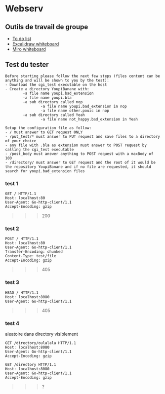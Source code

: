 # Webserv

## Outils de travail de groupe
 - [To do list](https://github.com/Manami69/Webserv/projects/1)
 - [Excalidraw whiteboard](https://excalidraw.com/#room=fe0de34bd52dc15dfe14,sqhLO0-adrxa1B1gfd9OXw)
 - [Miro whiteboard](https://miro.com/welcome/bp6JMuEjVJfDUDUdozo5Tcc2d3fg0ejvYYn2tQtEk986IrITGLsAfQCYI6p4Mq3b)

## Test du tester
```
Before starting please follow the next few steps (files content can be anything and will be shown to you by the test):
- Download the cgi_test executable on the host
- Create a directory YoupiBanane with:
        -a file name youpi.bad_extension
        -a file name youpi.bla
        -a sub directory called nop
                -a file name youpi.bad_extension in nop
                -a file name other.pouic in nop
        -a sub directory called Yeah
                -a file name not_happy.bad_extension in Yeah

Setup the configuration file as follow:
- / must answer to GET request ONLY
- /put_test/* must answer to PUT request and save files to a directory of your choice
- any file with .bla as extension must answer to POST request by calling the cgi_test executable
- /post_body must answer anything to POST request with a maxBody of 100
- /directory/ must answer to GET request and the root of it would be the repository YoupiBanane and if no file are requested, it should search for youpi.bad_extension files
```

### test 1
```
GET / HTTP/1.1
Host: localhost:80
User-Agent: Go-http-client/1.1
Accept-Encoding: gzip
```
>>> 200
### test 2
```
POST / HTTP/1.1
Host: localhost:80
User-Agent: Go-http-client/1.1
Transfer-Encoding: chunked
Content-Type: test/file
Accept-Encoding: gzip
```
>>> 405
### test 3
```
HEAD / HTTP/1.1
Host: localhost:8080
User-Agent: Go-http-client/1.1
```
>>> 405
### test 4
aleatoire dans directory visiblement
```
GET /directory/oulalala HTTP/1.1
Host: localhost:8080
User-Agent: Go-http-client/1.1
Accept-Encoding: gzip
```
```
GET /directory HTTP/1.1
Host: localhost:8080
User-Agent: Go-http-client/1.1
Accept-Encoding: gzip
```
>>> ? 

